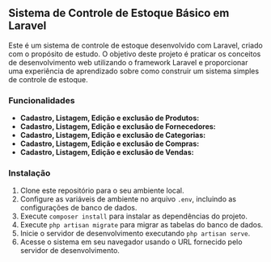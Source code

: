 ## Sistema de Controle de Estoque Básico em Laravel 

Este é um sistema de controle de estoque desenvolvido com Laravel, criado com o propósito de estudo. O objetivo deste projeto é praticar os conceitos de desenvolvimento web utilizando o framework Laravel e proporcionar uma experiência de aprendizado sobre como construir um sistema simples de controle de estoque.

### Funcionalidades

- **Cadastro, Listagem, Edição e exclusão de Produtos:** 
- **Cadastro, Listagem, Edição e exclusão de Fornecedores:**
- **Cadastro, Listagem, Edição e exclusão de Categorias:**
- **Cadastro, Listagem, Edição e exclusão de Compras:**
- **Cadastro, Listagem, Edição e exclusão de Vendas:**


### Instalação

1. Clone este repositório para o seu ambiente local.
2. Configure as variáveis de ambiente no arquivo `.env`, incluindo as configurações de banco de dados.
3. Execute `composer install` para instalar as dependências do projeto.
4. Execute `php artisan migrate` para migrar as tabelas do banco de dados.
5. Inicie o servidor de desenvolvimento executando `php artisan serve`.
6. Acesse o sistema em seu navegador usando o URL fornecido pelo servidor de desenvolvimento.
